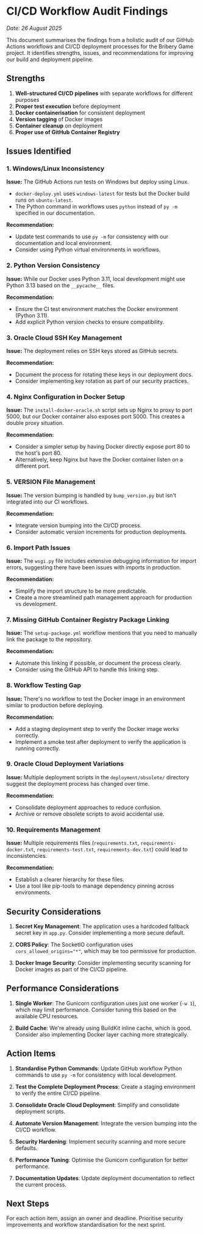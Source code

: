 # CI/CD Workflow Audit Findings

*Date: 26 August 2025*

This document summarises the findings from a holistic audit of our GitHub Actions workflows and CI/CD deployment processes for the Bribery Game project. It identifies strengths, issues, and recommendations for improving our build and deployment pipeline.

## Strengths

1. **Well-structured CI/CD pipelines** with separate workflows for different purposes
2. **Proper test execution** before deployment
3. **Docker containerisation** for consistent deployment
4. **Version tagging** of Docker images
5. **Container cleanup** on deployment
6. **Proper use of GitHub Container Registry**

## Issues Identified

### 1. Windows/Linux Inconsistency
**Issue:** The GitHub Actions run tests on Windows but deploy using Linux.
- `docker-deploy.yml` uses `windows-latest` for tests but the Docker build runs on `ubuntu-latest`.
- The Python command in workflows uses `python` instead of `py -m` specified in our documentation.

**Recommendation:** 
- Update test commands to use `py -m` for consistency with our documentation and local environment.
- Consider using Python virtual environments in workflows.

### 2. Python Version Consistency
**Issue:** While our Docker uses Python 3.11, local development might use Python 3.13 based on the `__pycache__` files.

**Recommendation:**
- Ensure the CI test environment matches the Docker environment (Python 3.11).
- Add explicit Python version checks to ensure compatibility.

### 3. Oracle Cloud SSH Key Management
**Issue:** The deployment relies on SSH keys stored as GitHub secrets.

**Recommendation:**
- Document the process for rotating these keys in our deployment docs.
- Consider implementing key rotation as part of our security practices.

### 4. Nginx Configuration in Docker Setup
**Issue:** The `install-docker-oracle.sh` script sets up Nginx to proxy to port 5000, but our Docker container also exposes port 5000. This creates a double proxy situation.

**Recommendation:**
- Consider a simpler setup by having Docker directly expose port 80 to the host's port 80.
- Alternatively, keep Nginx but have the Docker container listen on a different port.

### 5. VERSION File Management
**Issue:** The version bumping is handled by `bump_version.py` but isn't integrated into our CI workflows.

**Recommendation:**
- Integrate version bumping into the CI/CD process.
- Consider automatic version increments for production deployments.

### 6. Import Path Issues
**Issue:** The `wsgi.py` file includes extensive debugging information for import errors, suggesting there have been issues with imports in production.

**Recommendation:**
- Simplify the import structure to be more predictable.
- Create a more streamlined path management approach for production vs development.

### 7. Missing GitHub Container Registry Package Linking
**Issue:** The `setup-package.yml` workflow mentions that you need to manually link the package to the repository.

**Recommendation:**
- Automate this linking if possible, or document the process clearly.
- Consider using the GitHub API to handle this linking step.

### 8. Workflow Testing Gap
**Issue:** There's no workflow to test the Docker image in an environment similar to production before deploying.

**Recommendation:**
- Add a staging deployment step to verify the Docker image works correctly.
- Implement a smoke test after deployment to verify the application is running correctly.

### 9. Oracle Cloud Deployment Variations
**Issue:** Multiple deployment scripts in the `deployment/obsolete/` directory suggest the deployment process has changed over time.

**Recommendation:**
- Consolidate deployment approaches to reduce confusion.
- Archive or remove obsolete scripts to avoid accidental use.

### 10. Requirements Management
**Issue:** Multiple requirements files (`requirements.txt`, `requirements-docker.txt`, `requirements-test.txt`, `requirements-dev.txt`) could lead to inconsistencies.

**Recommendation:**
- Establish a clearer hierarchy for these files.
- Use a tool like pip-tools to manage dependency pinning across environments.

## Security Considerations

1. **Secret Key Management**: The application uses a hardcoded fallback secret key in `app.py`. Consider implementing a more secure default.

2. **CORS Policy**: The SocketIO configuration uses `cors_allowed_origins="*"`, which may be too permissive for production.

3. **Docker Image Security**: Consider implementing security scanning for Docker images as part of the CI/CD pipeline.

## Performance Considerations

1. **Single Worker**: The Gunicorn configuration uses just one worker (`-w 1`), which may limit performance. Consider tuning this based on the available CPU resources.

2. **Build Cache**: We're already using BuildKit inline cache, which is good. Consider also implementing Docker layer caching more strategically.

## Action Items

1. **Standardise Python Commands**: Update GitHub workflow Python commands to use `py -m` for consistency with local development.

2. **Test the Complete Deployment Process**: Create a staging environment to verify the entire CI/CD pipeline.

3. **Consolidate Oracle Cloud Deployment**: Simplify and consolidate deployment scripts.

4. **Automate Version Management**: Integrate the version bumping into the CI/CD workflow.

5. **Security Hardening**: Implement security scanning and more secure defaults.

6. **Performance Tuning**: Optimise the Gunicorn configuration for better performance.

7. **Documentation Updates**: Update deployment documentation to reflect the current process.

## Next Steps

For each action item, assign an owner and deadline. Prioritise security improvements and workflow standardisation for the next sprint.
